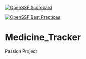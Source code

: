 [![OpenSSF Scorecard](https://api.securityscorecards.dev/projects/https://github.com/NWMorrison/Medicine_Tracker/badge)](https://securityscorecards.dev/viewer/?uri=https://github.com/NWMorrison/Medicine_Tracker)

[![OpenSSF Best Practices](https://www.bestpractices.dev/projects/8434/badge)](https://www.bestpractices.dev/projects/8434)

# Medicine_Tracker
 Passion Project
